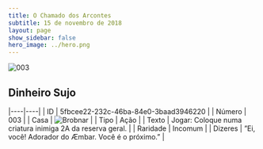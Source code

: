 ```yaml
---
title: O Chamado dos Arcontes
subtitle: 15 de novembro de 2018
layout: page
show_sidebar: false
hero_image: ../hero.png
---
```


![003](https://cdn.keyforgegame.com/media/card_front/pt/341_003_XX937XGH258R_pt.png)

## Dinheiro Sujo

|----|----|
| ID | 5fbcee22-232c-46ba-84e0-3baad3946220 |
| Número | 003 |
| Casa | ![Brobnar](https://archonarcana.com/images/thumb/e/e0/Brobnar.png/22px-Brobnar.png "Brobnar") |
| Tipo | Ação |
| Texto | Jogar: Coloque numa criatura inimiga 2A da reserva geral. |
| Raridade | Incomum |
| Dizeres | ”Ei, você! Adorador do Æmbar. Você é o próximo.” |
